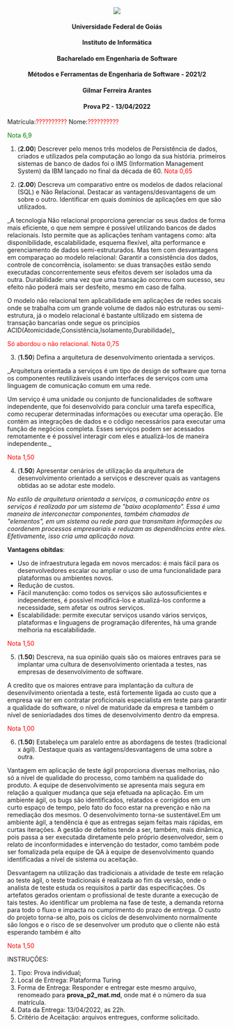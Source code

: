 <div align=center>
  <img src="brasaooficialcolorido.png">
</div>

#### <p style="text-align: center;">Universidade Federal de Goiás</p>
#### <p style="text-align: center;">Instituto de Informática</p>
#### <p style="text-align: center;">Bacharelado em Engenharia de Software</p>
#### <p style="text-align: center;">Métodos e Ferramentas de Engenharia de Software - 2021/2</p>
#### <p style="text-align: center;">Gilmar Ferreira Arantes</p>
####  <p style="text-align: center;"> Prova P2 - 13/04/2022</p>

Matrícula:<font color="red">??????????</font>
Nome:<font color="red">??????????</font>

<font color="green">Nota 6,9</font>

1. (**2.00**) Descrever pelo menos três modelos de Persistência de dados, criados e utilizados pela computação ao longo da sua história. primeiros sistemas de banco de dados foi o IMS (Information Management System) da IBM lançado no final da década de 60. <font color="red">Nota 0,65</font>

2. (**2.00**) Descreva um comparativo entre os modelos de dados relacional (SQL) e Não Relacional. Destacar as vantagens/desvantagens de um sobre o outro. Identificar em quais domínios de aplicações em que são utilizados.

_A tecnologia Não relacional proporciona gerenciar os seus dados de forma mais eficiente, o que nem sempre é possível utilizando bancos de dados relacionais. Isto permite que as aplicações tenham vantagens como:
alta disponibilidade, escalabilidade, esquema flexível, alta performance e gerenciamento
de dados semi-estruturados. Mas tem com  desvantagens em comparaçao  ao modelo relacional: Garantir a consistência dos dados, controle de concorrência, isolamento: se duas transações estão sendo executadas concorrentemente seus efeitos devem ser isolados uma da outra.
Durabilidade: uma vez que uma transação ocorreu com sucesso, seu efeito não poderá mais ser desfeito, mesmo em caso de falha.

O modelo não relacional tem aplicabilidade em aplicações de redes socais onde se trabalha com um grande volume de dados não estruturas ou semi-estrutura, já o modelo relacional é bastante ultilizado em sistema de transação bancarias onde segue os principios ACID(Atomicidade,Consistência,Isolamento,Durabilidade)_

<font color="red">Só abordou o não relacional. Nota 0,75</font>


3. (**1.50**) Defina a arquitetura de desenvolvimento orientada a serviços.

  _Arquitetura orientada a serviços  é um tipo de design de software que torna os componentes reutilizáveis usando interfaces de serviços com uma linguagem de comunicação comum em uma rede.

Um serviço é uma unidade ou conjunto de funcionalidades de software independente, que foi desenvolvido para concluir uma tarefa específica, como recuperar determinadas informações ou executar uma operação. Ele contém as integrações de dados e o código necessários para executar uma função de negócios completa. Esses serviços podem ser acessados remotamente e é possível interagir com eles e atualizá-los de maneira independente._

<font color="red">Nota 1,50</font>

4. (**1.50**) Apresentar cenários de utilização da arquitetura de desenvolvimento orientado a serviços e descrever quais as vantagens obtidas ao se adotar este modelo.

_No estilo de arquitetura orientada a serviços, a comunicação entre os serviços é realizada por um sistema de "baixo acoplamento". Essa é uma maneira de interconectar componentes, também chamados de "elementos", em um sistema ou rede para que transmitam informações ou coordenem processos empresariais e reduzam as dependências entre eles. Efetivamente, isso cria uma aplicação nova._

**Vantagens obitdas**:
  - Uso de infraestrutura legada em novos mercados: é mais fácil para os desenvolvedores escalar ou ampliar o uso de uma funcionalidade para plataformas ou ambientes novos.
  - Redução de custos.
  - Fácil manutenção: como todos os serviços são autossuficientes e independentes, é possível modificá-los e atualizá-los conforme a necessidade, sem afetar os outros serviços.
  - Escalabilidade:  permite executar serviços usando vários serviços, plataformas e linguagens de programação diferentes, há uma grande melhoria na escalabilidade.

<font color="red">Nota 1,50</font>

5. (**1.50**) Descreva, na sua opinião quais são os maiores entraves para se implantar uma cultura de desenvolvimento orientada a testes, nas empresas de desenvolvimento de software.

A credito que os maiores entrave para implantação da cultura de desenvilvimento orientada a teste, está fortemente ligada ao custo que a empresa vai ter em contratar proficionais  especialista em teste para garantir a qualidade do software, o nível de maturidade da empresa e também o nível de senioriadades dos times de desenvolvimento dentro da empresa.

<font color="red">Nota 1,00</font>

6. (**1.50**) Estabeleça um paralelo entre as abordagens de testes (tradicional x ágil). Destaque quais as vantagens/desvantagens de uma sobre a outra.

Vantagem em aplicação de teste ágil proporciona diversas melhorias, não só a nível de qualidade do processo, como também na qualidade do produto. A equipe de desenvolvimento se apresenta mais  segura em relação a qualquer mudança que seja efetuada na aplicação. Em um ambiente ágil, os bugs são identificados, relatados e corrigidos em um curto espaço de tempo, pelo fato do foco estar na prevenção e não na remediação dos mesmos. O desenvolvimento torna-se sustentável.Em um ambiente ágil, a tendência é que as entregas sejam feitas mais rápidas, em curtas iterações. A gestão de defeitos tende a ser, também, mais dinâmica, pois passa a ser executada diretamente pelo próprio desenvolvedor, sem o relato de inconformidades e intervenção do testador, como também pode ser fomalizada pela equipe de QA à equipe de desenvolvimento quando identificadas a nível de sistema ou aceitação.

Desvantagem na utilização das tradicionais a atividade de teste em relação ao teste ágil, o teste tradicionais é realizada ao fim da versão, onde o analista de teste estuda os requisitos a partir das especificações. Os artefatos gerados orientam o profissional de teste durante a execução de tais testes. Ao identificar um problema na fase de teste, a demanda retorna para todo o fluxo e impacta no cumprimento do prazo de entrega. O custo do projeto torna-se alto, pois os ciclos de desenvolvimento normalmente são longos e o risco de se desenvolver um produto que o cliente não está esperando também é alto

<font color="red">Nota 1,50</font>

INSTRUÇÕES:
1. Tipo: Prova individual;
2. Local de Entrega: Plataforma Turing
3. Forma de Entrega: Responder e entregar este mesmo arquivo, renomeado para **prova_p2_mat.md**, onde mat é o número da sua matrícula.
3. Data da Entrega: 13/04/2022, as 22h.
4. Critério de Aceitação: arquivos entregues, conforme solicitado.
